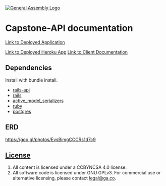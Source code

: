 [![General Assembly Logo](https://camo.githubusercontent.com/1a91b05b8f4d44b5bbfb83abac2b0996d8e26c92/687474703a2f2f692e696d6775722e636f6d2f6b6538555354712e706e67)](https://generalassemb.ly/education/web-development-immersive)

# Capstone-API documentation

[Link to Deployed Application](https://awoodrum87.github.io/capstone-client/index.html)

[Link to Deployed Heroku App](https://quiet-island-36585.herokuapp.com/)
[Link to Client Documentation](https://github.com/awoodrum87/capstone-client)

## Dependencies
Install with bundle install.

- [rails-api](https://github.com/rails-api/rails-api)
- [rails](https://github.com/rails/rails)
- [active_model_serializers](https://github.com/rails-api/active_model_serializers)
- [ruby](https://www.ruby-lang.org/en/)
- [postgres](https://www.postgresql.org/)

## ERD
https://goo.gl/photos/EvsBimgCCCRs1d7c9


## [License](LICENSE)

1.  All content is licensed under a CC­BY­NC­SA 4.0 license.
1.  All software code is licensed under GNU GPLv3. For commercial use or
    alternative licensing, please contact legal@ga.co.
